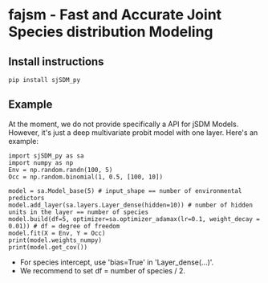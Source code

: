 # fajsm - Fast and Accurate Joint Species distribution Modeling 

## Install instructions
```{python}
pip install sjSDM_py
```

## Example
At the moment, we do not provide specifically a API for jSDM Models. However, it's just a deep multivariate probit model with one layer. Here's an example:

```{python}
import sjSDM_py as sa
import numpy as np
Env = np.random.randn(100, 5)
Occ = np.random.binomial(1, 0.5, [100, 10])

model = sa.Model_base(5) # input_shape == number of environmental predictors
model.add_layer(sa.layers.Layer_dense(hidden=10)) # number of hidden units in the layer == number of species
model.build(df=5, optimizer=sa.optimizer_adamax(lr=0.1, weight_decay = 0.01)) # df = degree of freedom 
model.fit(X = Env, Y = Occ)
print(model.weights_numpy)
print(model.get_cov())
```

* For species intercept, use 'bias=True' in 'Layer_dense(...)'. 
* We recommend to set df = number of species / 2. 